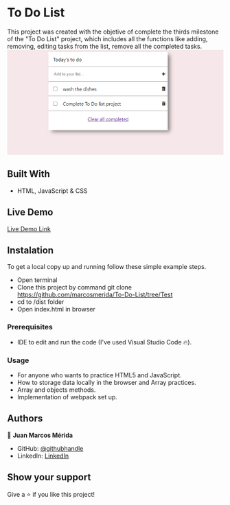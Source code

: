 # To Do List

This project was created with the objetive of complete the thirds milestone of the "To Do List" project, which includes all the functions like adding, removing, editing tasks from the list, remove all the completed tasks.
![screenshot](screenshots/screenshot.png)

## Built With

- HTML, JavaScript & CSS

## Live Demo

[Live Demo Link](https://marcosmerida.github.io/https://marcosmerida.github.io/To-Do-List/dist)

## Instalation

To get a local copy up and running follow these simple example steps.
- Open terminal
- Clone this project by command git clone https://github.com/marcosmerida/To-Do-List/tree/Test
- cd to /dist folder
- Open index.html in browser

### Prerequisites

- IDE to edit and run the code (I've used Visual Studio Code 🔥).

### Usage

- For anyone who wants to practice HTML5 and JavaScript.
- How to storage data locally in the browser and Array practices.
- Array and objects methods.
- Implementation of webpack set up.

## Authors

👤 **Juan Marcos Mérida**

- GitHub: [@githubhandle](https://github.com/marcosmerida)
- LinkedIn: [LinkedIn](https://linkedin.com/in/marcos-merida-219437206/)

## Show your support

Give a ⭐️ if you like this project!
